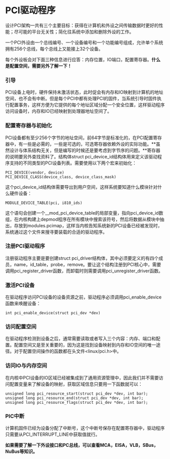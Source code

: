 

# PCI驱动程序

设计PCI架构一共有三个主要目标：获得在计算机和外设之间传输数据时更好的性能；尽可能的平台无关性；简化往系统中添加和删除外设的工作。

一个PCI外设由一个总线编号、一个设备编号和一个功能编号组成，允许单个系统拥有256个总线，每个总线上又能接上32个设备。

每个外设板会对下面三种信息进行应答：内存位置，IO端口，配置寄存器。**什么是配置空间，需要另外了解一下！**

### 引导

PCI设备上电时，硬件保持未激活状态，此时促会有内存和IO映射到计算机的地址空间，也不会有中断。但是每个PCI中都有处理PCI的固件，当系统引导时固件执行配置事务，这样方便为它提供的每个地址区域分配一个安全位置，这样驱动程序访问设备时，内存和IO已经映射到处理器地址空间了。

### 配置寄存器与初始化

PCI设备都有至少256个字节的地址空间，前64字节是标准化的，在PCI配置寄存器中，有一些是必需的，一些是可选的，可选寄存器依赖外设的实际功能。**虽然设计与体系结构无关，但是编写的时候还是要考虑到字节序的问题。**寄存器的说明要另外查找资料了。结构体struct pci_device_id结构体用来定义该驱动程序支持的不同类型的PCI设备列表。需要使用以下两个宏来初始化：

```
PCI_DEVICE(vendor, device)
PCI_DEVICE_CLASS(device_class, device_class_mask)
```

这个pci_device_id结构体需要导出到用户空间，这样系统要知道什么模块针对什么硬件设备：

```
MODULE_DEVICE_TABLE(pci, i810_ids)
```

这个语句会创建一个__mod_pci_device_table的局部变量，指向pci_device_id数组，在内核构建上depmod程序在所有模块中搜索该符号，然后将数据从模块中抽出，存放到modules.pcimap，这样当内核告知系统新的PCI设备已经被发现时，系统通过这个文件来搜寻要装载的合适的驱动程序。

### 注册PCI驱动程序

注册驱动程序主要是要创建struct pci_driver结构体，其中必须要定义的有四个成员，name，id_table，probe，remove。要让这个结构注册到PCI核心中，需要调用pci_register_driver函数，而卸载时则需要调用pci_unregister_driver函数。

### 激活PCI设备

在驱动程序访问PCI设备的设备资源之前，驱动程序必须调用pci_enable_device函数来唤醒设备：

```
int pci_enable_device(struct pci_dev *dev)
```

### 访问配置空间

在驱动程序检测到设备之后，通常需要读取或者写入三个内容：内存、端口和配置。配置空间又是至关重要的，因为这是找到设备映射到内存和IO空间的唯一途径。对于配置空间操作的函数都在头文件<linux/pci.h>中。

### 访问IO与内存空间

在内核中PCI设备的IO区域已经被集成到了通用资源管理中，因此我们并不需要访问配置变量来了解设备的映射，获取区域信息只要用一下函数就可以：

```
unsigned long pci_resource_start(struct pci_dev *dev, int bar);
unsigned long pci_resource_end(struct pci_dev *dev, int bar);
unsigned long pci_resource_flags(struct pci_dev *dev, int bar);
```

### PIC中断

计算机固件已经为设备分配了中断号，这个中断号保存在配置寄存器中，驱动程序只需要从PCI_INTERRUPT_LINE中获取值就行。

**如果需要了解一下外设接口和PC总线，可以查看MCA，EISA，VLB，SBus，NuBus等知识。**

